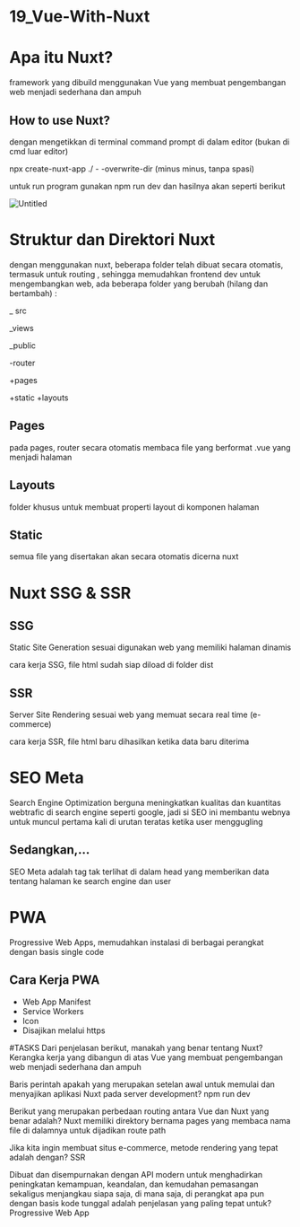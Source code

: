# 19_Vue-With-Nuxt

# Apa itu Nuxt?

framework yang dibuild menggunakan Vue yang membuat pengembangan web menjadi sederhana dan ampuh

## How to use Nuxt?

dengan mengetikkan di terminal command prompt di dalam editor (bukan di cmd luar editor)

npx create-nuxt-app ./ - -overwrite-dir (minus minus, tanpa spasi)

untuk run program gunakan npm run dev dan hasilnya akan seperti berikut

![Untitled](19_Vue-Wit%204f30c/Untitled.png)

# Struktur dan Direktori Nuxt

dengan menggunakan nuxt, beberapa folder telah dibuat secara otomatis, termasuk untuk routing , sehingga memudahkan frontend dev untuk mengembangkan web, ada beberapa folder yang berubah (hilang dan bertambah) :

_ src

_views

_public

-router

+pages

+static
+layouts

## Pages

pada pages, router secara otomatis membaca file yang berformat .vue yang menjadi halaman

## Layouts

folder khusus untuk membuat properti layout di komponen halaman

## Static

semua file yang disertakan akan secara otomatis dicerna nuxt

# Nuxt SSG & SSR

## SSG

Static Site Generation sesuai digunakan web yang memiliki halaman dinamis

cara kerja SSG, file html sudah siap diload di folder dist

## SSR

Server Site Rendering sesuai web yang memuat secara real time (e-commerce)

cara kerja SSR, file html baru dihasilkan ketika data baru diterima

# SEO Meta

Search Engine Optimization berguna meningkatkan kualitas dan kuantitas webtrafic di search engine seperti google, jadi si SEO ini membantu webnya untuk muncul pertama kali di urutan teratas ketika user menggugling

## Sedangkan,...

SEO Meta adalah tag tak terlihat di dalam head yang memberikan data tentang halaman ke search engine dan user

# PWA

Progressive Web Apps, memudahkan instalasi di berbagai perangkat dengan basis single code

## Cara Kerja PWA

- Web App Manifest
- Service Workers
- Icon
- Disajikan melalui https

#TASKS
Dari penjelasan berikut, manakah yang benar tentang Nuxt?
    Kerangka kerja yang dibangun di atas Vue yang membuat pengembangan web menjadi sederhana dan ampuh

Baris perintah apakah yang merupakan setelan awal untuk memulai dan menyajikan aplikasi Nuxt pada server development?
    npm run dev

Berikut yang merupakan perbedaan routing antara Vue dan Nuxt yang benar adalah?
    Nuxt memiliki direktory bernama pages yang membaca nama file di dalamnya untuk dijadikan route path

Jika kita ingin membuat situs e-commerce, metode rendering yang tepat adalah dengan?
    SSR

Dibuat dan disempurnakan dengan API modern untuk menghadirkan peningkatan kemampuan, keandalan, dan kemudahan pemasangan sekaligus menjangkau siapa saja, di mana saja, di perangkat apa pun dengan basis kode tunggal adalah penjelasan yang paling tepat untuk?
    Progressive Web App